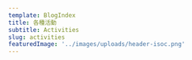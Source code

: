 ```yaml
---
template: BlogIndex
title: 各種活動
subtitle: Activities
slug: activities
featuredImage: '../images/uploads/header-isoc.png'
---
```


